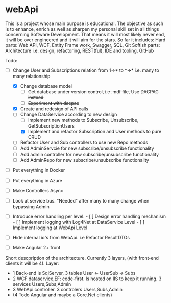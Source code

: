 # webApi

This is a project whose main purpose is educational. The objective as such is to enhance, enrich as well as sharpen my personal skill set in all things concerning Software Development.
That means it will most likely never end, it will be over engineered and it will aim for the stars.
So far it includes: 
Hard parts: Web API, WCF, Entity Frame work, Swagger, SQL, Git
Softish parts: Architecture i.e. design, refactoring, REST(ful), IDE and tooling, GitHub

Todo:
- [ ] Change User and Subscriptions relation from 1->* to \*->\* i.e. many to many relationship
   - [x] Change database model
      - [ ] ~~Get database under version control, i.e .mdf file, Use DACPAC instead~~
      - [ ] ~~Experiment with dacpac~~
   - [x] Create and redesign of API calls
    - [ ] Change DataService according to new design
       - [ ] Implement new methods to Subscribe, Unsubscribe, GetSubscriptionUsers
       - [x] Implement and refactor Subscription and User methods to pure CRUD
    - [ ] Refactor User and Sub controllers to use new Repo methods
    - [ ] Add AdminServcie for new subscribe/unsubscribe functionality
    - [ ] Add admin controller for new subscribe/unsubscribe functionality
   - [ ] Add AdminRepo for new subscribe/unsubscribe functionality
- [ ] Put everything in Docker
- [ ] Put everything in Azure
- [ ] Make Controllers Async
- [ ] Look at service bus. "Needed" after many to many change when bypassing Admin 
- [ ] Introduce error handling per level.
         - [ ] Design error handling mechanism
         - [ ] Implement logging with Log4Net at DataService Level
         - [ ] Implement logging at WebApi Level
- [ ] Hide internal id's from WebApi. i.e Refactor ResultDTOs 
- [ ] Make Angular 2+ front
    

Short descpription of the architecture. Currently 3 layers, (with front-end clients it will be 4). 
Layer: 
  - 1 Back-end is SqlServer, 3 tables User <- UserSub -> Subs
  - 2 WCF dataservice,EF: code-first. Is hosted on IIS to keep it running. 3 services Users,Subs,Admin
  - 3 WebApi controller.  3 controlers Users,Subs,Admin
  - (4 Todo Angular and maybe a Core.Net clients)
